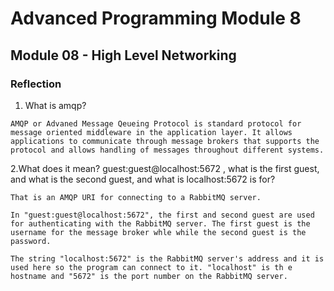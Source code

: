 # Advanced Programming Module 8

## Module 08 - High Level Networking

### Reflection

1. What is amqp?
```
AMQP or Advaned Message Qeueing Protocol is standard protocol for message oriented middleware in the application layer. It allows applications to communicate through message brokers that supports the protocol and allows handling of messages throughout different systems.

```

2.What does it mean? guest:guest@localhost:5672 , what is the first guest, and what is the second guest, and what is localhost:5672 is for?
```
That is an AMQP URI for connecting to a RabbitMQ server. 

In "guest:guest@localhost:5672", the first and second guest are used for authenticating with the RabbitMQ server. The first guest is the username for the message broker whle while the second guest is the password.

The string "localhost:5672" is the RabbitMQ server's address and it is used here so the program can connect to it. "localhost" is th e hostname and "5672" is the port number on the RabbitMQ server.
```